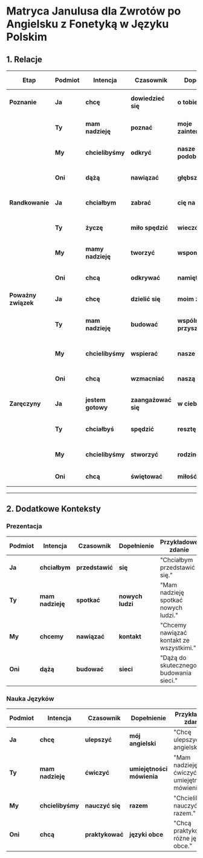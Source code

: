 # Matryca Janulusa dla Zwrotów po Angielsku z Fonetyką w Języku Polskim

## 1. Relacje

| **Etap**            | **Podmiot** | **Intencja**      | **Czasownik**       | **Dopełnienie**          | **Przykładowe zdanie**                       | **Fonetyka**                                |
| ------------------- | ----------- | ----------------- | ------------------- | ------------------------ | -------------------------------------------- | ------------------------------------------- |
| **Poznanie**        | **Ja**      | **chcę**          | **dowiedzieć się**  | **o tobie**              | "Chcę dowiedzieć się o tobie."               | /ʧɛ̃ʦɔ dovjɛdʑɛʧʨ ˈɔ tobjɛ/                  |
|                     | **Ty**      | **mam nadzieję**  | **poznać**          | **moje zainteresowania** | "Mam nadzieję poznać moje zainteresowania."  | /mam nadzʲɛ̃jɛ poznatʃ moje zajntɛrɛsɔvanja/ |
|                     | **My**      | **chcielibyśmy**  | **odkryć**          | **nasze podobieństwa**   | "Chcielibyśmy odkryć nasze podobieństwa."    | /ʧʲɛlibɨʃmɨ ɔtkrytʃ našɛ pɔdobjɛɲstfa/      |
|                     | **Oni**     | **dążą**          | **nawiązać**        | **głębsze relacje**      | "Dążą, aby nawiązać głębsze relacje."        | /dɔ̃ʐɔ̃ navjɔ̃zaʨ ɡwɛ̃pʂɛ rɛlaʨɛ/               |
| **Randkowanie**     | **Ja**      | **chciałbym**     | **zabrać**          | **cię na randkę**        | "Chciałbym zabrać cię na randkę."            | /ʧʲɛlibɨm zabratʨ ʨɛ̃ na rantkɛ/             |
|                     | **Ty**      | **życzę**         | **miło spędzić**    | **wieczór**              | "Życzysz sobie miłego wieczoru."             | /ʐʲɨʧɨʃ mʲiwɛɡɔ vjɛʧurɔ/                    |
|                     | **My**      | **mamy nadzieję** | **tworzyć**         | **wspomnienia**          | "Mamy nadzieję tworzyć wspólne wspomnienia." | /mamɨ nadzʲɛɨ tworʐɨʨ fspomnʲɛɲa/           |
|                     | **Oni**     | **chcą**          | **odkrywać**        | **namiętności**          | "Chcą odkrywać swoje namiętności."           | /ʧɔ̃ ɔdkʁʏvatʃ namʲɛntɔɕʨi/                  |
| **Poważny związek** | **Ja**      | **chcę**          | **dzielić się**     | **moim życiem**          | "Chcę dzielić się moim życiem."              | /ʧɛ̃ ʣɛlitʃ ʨɛ̃ mojɨm ʐɨʨɛm/                  |
|                     | **Ty**      | **mam nadzieję**  | **budować**         | **wspólną przyszłość**   | "Mam nadzieję budować wspólną przyszłość."   | /mam nadzʲɛ̃jɛ bʊdɔvatʨ fspɔlnɔm pʂɨʂwoɕʨ/   |
|                     | **My**      | **chcielibyśmy**  | **wspierać**        | **nasze marzenia**       | "Chcielibyśmy wspierać nasze marzenia."      | /ʧʲɛlibɨʃmɨ fspʲɛratʨ našɛ marʲɛnʲa/        |
|                     | **Oni**     | **chcą**          | **wzmacniać**       | **naszą więź**           | "Chcą wzmacniać naszą więź."                 | /ʧɔ̃ vsmatʲɲatʨ našɔ̃ vʲɛ̃ʐ/                   |
| **Zaręczyny**       | **Ja**      | **jestem gotowy** | **zaangażować się** | **w ciebie**             | "Jestem gotowy zaangażować się w ciebie."    | /jɛstɛm ɡɔtɔvɨ zaʊŋɡaʐɔvatʨ ʨɛ̃/             |
|                     | **Ty**      | **chciałbyś**     | **spędzić**         | **resztę życia**         | "Chciałbyś spędzić resztę życia ze mną."     | /ʧʲɛlibʲɨʃ spɛndʑitʨ rɛʂtɛ ʐɨʨia zɛ m̃nɔ̃/    |
|                     | **My**      | **chcielibyśmy**  | **stworzyć**        | **rodzinę**              | "Chcielibyśmy stworzyć rodzinę."             | /ʧʲɛlibɨʃmɨ stvɔʐʲɨtʨ rɔʣʲinɛ/              |
|                     | **Oni**     | **chcą**          | **świętować**       | **miłość**               | "Chcą świętować swoją miłość."               | /ʧɔ̃ ɕfʲɛ̃tɔvatʨ svojɔ̃ milɔɕʨ/                |

---

## 2. Dodatkowe Konteksty

### Prezentacja

| **Podmiot** | **Intencja**     | **Czasownik**   | **Dopełnienie**  | **Przykładowe zdanie**                   | **Fonetyka**                         |
| ----------- | ---------------- | --------------- | ---------------- | ---------------------------------------- | ------------------------------------ |
| **Ja**      | **chciałbym**    | **przedstawić** | **się**          | "Chciałbym przedstawić się."             | /ʧʲɛlibɨʃ pʂɛdstavitʨ ʂɛ̃/            |
| **Ty**      | **mam nadzieję** | **spotkać**     | **nowych ludzi** | "Mam nadzieję spotkać nowych ludzi."     | /mam nadzʲɛjɛ spɔtkatʨ nɔvɨx ludʐi/  |
| **My**      | **chcemy**       | **nawiązać**    | **kontakt**      | "Chcemy nawiązać kontakt ze wszystkimi." | /ʧɛmɨ navjɔ̃zaʨ kɔntakt zɛ vʃɛʃʨkimi/ |
| **Oni**     | **dążą**         | **budować**     | **sieci**        | "Dążą do skutecznego budowania sieci."   | /dɔ̃ʐɔ̃ buɔvatʨ ɛfɛktʲɨvnɛʐʐɛʨi/       |

### Nauka Języków

| **Podmiot** | **Intencja**     | **Czasownik**   | **Dopełnienie**           | **Przykładowe zdanie**                        | **Fonetyka**                                  |
| ----------- | ---------------- | --------------- | ------------------------- | --------------------------------------------- | --------------------------------------------- |
| **Ja**      | **chcę**         | **ulepszyć**    | **mój angielski**         | "Chcę ulepszyć mój angielski."                | /ʧɛ̃ ulɛpʂɨtʨ mojɔ̃ angʲɛlskʲi/                 |
| **Ty**      | **mam nadzieję** | **ćwiczyć**     | **umiejętności mówienia** | "Mam nadzieję ćwiczyć umiejętności mówienia." | /mam nadzʲɛ̃jɛ ʨfitʃɨtʨ uʂmʲɛtɕnɔʂtʲɨ muvinja/ |
| **My**      | **chcielibyśmy** | **nauczyć się** | **razem**                 | "Chcielibyśmy nauczyć się razem."             | /ʧʲɛlibɨʃmɨ naʊtʃɨtʨ sɛ̃ razɛm/                |
| **Oni**     | **chcą**         | **praktykować** | **języki obce**           | "Chcą praktykować różne języki obce."         | /ʧɔ̃ prɑktɨkɔvatʨ vʲɛltʲɨkɛ jɛʐʲʲkʲ/           |
